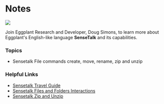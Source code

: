 # Notes

[![](https://img.shields.io/badge/YouTube-11m20s-FF0000?logo=youtube)](https://youtu.be/57R42y9Q)

Join Eggplant Research and Developer, Doug Simons, to learn more about Eggplant's English-like language **SenseTalk** and its capabilities.

### Topics
- Sensetalk File commands create, move, rename, zip and unzip

### Helpful Links
- [Sensetalk Travel Guide](https://docs.eggplantsoftware.com/studio/stk-sensetalk-travel-guide/)
- [Sensetalk Files and Folders Interactions](https://docs.eggplantsoftware.com/studio/stk-global-properties-file-systems/#folder)
- [Sensetalk Zip and Unzip](https://docs.eggplantsoftware.com/studio/stk-file-folder-interaction/#zip-commands)
